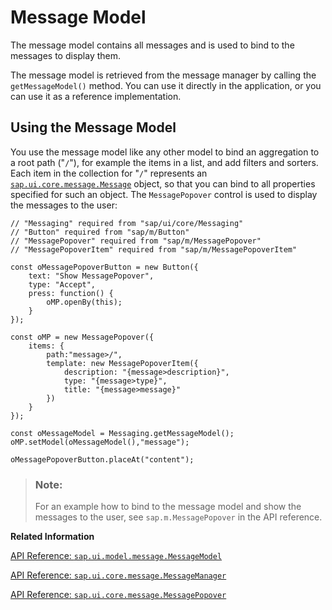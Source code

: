 <!-- loio8956f0a223284d729900ebad4ca88356 -->

# Message Model

The message model contains all messages and is used to bind to the messages to display them.

The message model is retrieved from the message manager by calling the `getMessageModel()` method. You can use it directly in the application, or you can use it as a reference implementation.



## Using the Message Model

You use the message model like any other model to bind an aggregation to a root path \("`/`"\), for example the items in a list, and add filters and sorters. Each item in the collection for "`/`" represents an [`sap.ui.core.message.Message`](https://ui5.sap.com/#/api/sap.ui.core.message.Message) object, so that you can bind to all properties specified for such an object. The `MessagePopover` control is used to display the messages to the user:

```
// "Messaging" required from "sap/ui/core/Messaging"
// "Button" required from "sap/m/Button"
// "MessagePopover" required from "sap/m/MessagePopover"
// "MessagePopoverItem" required from "sap/m/MessagePopoverItem"

const oMessagePopoverButton = new Button({
    text: "Show MessagePopover",
    type: "Accept",
    press: function() {
        oMP.openBy(this);
    }
});

const oMP = new MessagePopover({
    items: {
        path:"message>/",
        template: new MessagePopoverItem({ 
            description: "{message>description}", 
            type: "{message>type}", 
            title: "{message>message}"
        })
    }
});

const oMessageModel = Messaging.getMessageModel();
oMP.setModel(oMessageModel(),"message");

oMessagePopoverButton.placeAt("content");
```

> ### Note:  
> For an example how to bind to the message model and show the messages to the user, see `sap.m.MessagePopover` in the API reference.

**Related Information**  


[API Reference: `sap.ui.model.message.MessageModel`](https://ui5.sap.com/#/api/sap.ui.model.message.MessageModel)

[API Reference: `sap.ui.core.message.MessageManager`](https://ui5.sap.com/#/api/sap.ui.core.message.MessageManager)

[API Reference: `sap.ui.core.message.MessagePopover`](https://ui5.sap.com/#/api/sap.ui.core.message.MessagePopover)

